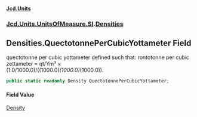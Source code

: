 #### [Jcd.Units](index.md 'index')
### [Jcd.Units.UnitsOfMeasure.SI](Jcd.Units.UnitsOfMeasure.SI.md 'Jcd.Units.UnitsOfMeasure.SI').[Densities](Densities.md 'Jcd.Units.UnitsOfMeasure.SI.Densities')

## Densities.QuectotonnePerCubicYottameter Field

quectotonne per cubic yottameter defined such that: rontotonne per cubic zettameter = qt/Ym³ ×  
(1.0/1000.0)/((1000.0)*(1000.0)*(1000.0)).

```csharp
public static readonly Density QuectotonnePerCubicYottameter;
```

#### Field Value
[Density](Density.md 'Jcd.Units.UnitTypes.Density')